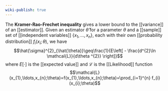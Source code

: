 ```yaml
---
wiki-publish: true
---
```

The **Kramer-Rao-Frechet inequality** gives a lower bound to the [[variance]] of an [[estimator]]. Given an estimator $\hat{\theta}$ for a parameter $\theta$ and a [[sample]] set of [[independent variables]] $\{ x_{1},\ldots,x_{n} \}$, each with their own [[probability distribution]] $f_{i}(x_{i};\theta)$, we have
$$\hat{\sigma}^{2}_{\hat{\theta}}\geq\frac{1}{E\left[ - \frac{d^{2}\ln \mathcal{L}}{d\theta ^{2}} \right]}$$
where $E[\cdot]$ is the [[expected value]] and $\mathcal{L}$ is the [[Likelihood]] function
$$\mathcal{L}(x_{1},\ldots,x_{n};\theta)=f(x_{1},\ldots,x_{n};\theta)=\prod_{i=1}^{n} f_{i}(x_{i};\theta)$$
